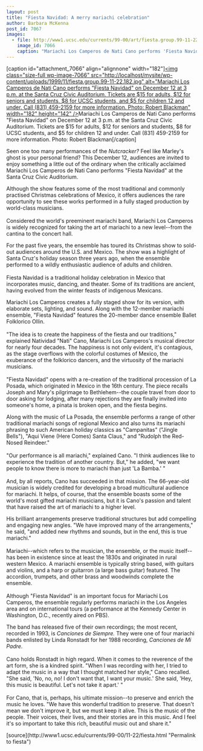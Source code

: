 ```yaml
---
layout: post
title: "Fiesta Navidad: A merry mariachi celebration"
author: Barbara McKenna
post_id: 7067
images:
  - file: http://www1.ucsc.edu/currents/99-00/art/fiesta.group.99-11-22.182.jpg
    image_id: 7066
    caption: "Mariachi Los Camperos de Nati Cano performs 'Fiesta Navidad' on December 12 at 3 p.m. at the Santa Cruz Civic Auditorium. Tickets are $15 for adults, $12 for seniors and students, $8 for UCSC students, and $5 for children 12 and under. Call (831) 459-2159 for more information. Photo: Robert Blackman"
---
```


[caption id="attachment_7066" align="alignnone" width="182"]<a href="http://localhost/mysite/wp-content/uploads/1999/11/fiesta.group.99-11-22.182.jpg"><img class="size-full wp-image-7066" src="http://localhost/mysite/wp-content/uploads/1999/11/fiesta.group.99-11-22.182.jpg" alt="Mariachi Los Camperos de Nati Cano performs "Fiesta Navidad" on December 12 at 3 p.m. at the Santa Cruz Civic Auditorium. Tickets are $15 for adults, $12 for seniors and students, $8 for UCSC students, and $5 for children 12 and under. Call (831) 459-2159 for more information. Photo: Robert Blackman" width="182" height="142" /></a>Mariachi Los Camperos de Nati Cano performs "Fiesta Navidad" on December 12 at 3 p.m. at the Santa Cruz Civic Auditorium. Tickets are $15 for adults, $12 for seniors and students, $8 for UCSC students, and $5 for children 12 and under. Call (831) 459-2159 for more information. Photo: Robert Blackman[/caption]
<p>
  Seen one too many performances of the <i>Nutcracker?</i> Feel like Marley's ghost is your personal friend? This December 12, audiences are invited to enjoy something a little out of the ordinary when the critically acclaimed Mariachi Los Camperos de Nati Cano performs "Fiesta Navidad" at the Santa Cruz Civic Auditorium.
</p>Although the show features some of the most traditional and commonly practised Christmas celebrations of Mexico, it offers audiences the rare opportunity to see these works performed in a fully staged production by world-class musicians.<br>
<br>
Considered the world's preeminent mariachi band, Mariachi Los Camperos is widely recognized for taking the art of mariachi to a new level--from the cantina to the concert hall.
<p>
  For the past five years, the ensemble has toured its Christmas show to sold-out audiences around the U.S. and Mexico. The show was a highlight of Santa Cruz's holiday season three years ago, when the ensemble performed to a wildly enthusiastic audience of adults and children.<br>
  <br>
  Fiesta Navidad is a traditional holiday celebration in Mexico that incorporates music, dancing, and theater. Some of its traditions are ancient, having evolved from the winter feasts of indigenous Mexicans.
</p>
<p>
  Mariachi Los Camperos creates a fully staged show for its version, with elaborate sets, lighting, and sound. Along with the 12-member mariachi ensemble, "Fiesta Navidad" features the 20-member dance ensemble Ballet Folklorico Ollin.<br>
  <br>
  "The idea is to create the happiness of the fiesta and our traditions," explained Natividad "Nati" Cano, Mariachi Los Camperos's musical director for nearly four decades. The happiness is not only evident, it's contagious, as the stage overflows with the colorful costumes of Mexico, the exuberance of the folklorico dancers, and the virtuosity of the mariachi musicians.<br>
  <br>
  "Fiesta Navidad" opens with a re-creation of the traditional procession of La Posada, which originated in Mexico in the 16th century. The piece recalls Joseph and Mary's pilgrimage to Bethlehem--the couple travel from door to door asking for lodging, after many rejections they are finally invited into someone's home, a pinata is broken open, and the fiesta begins.
</p>
<p>
  Along with the music of La Posada, the ensemble performs a range of other traditional mariachi songs of regional Mexico and also turns its mariachi phrasing to such American holiday classics as "Campanitas" ("Jingle Bells"), "Aqui Viene (Here Comes) Santa Claus," and "Rudolph the Red-Nosed Reindeer."<br>
  <br>
  "Our performance is all mariachi," explained Cano. "I think audiences like to experience the tradition of another country. But," he added, "we want people to know there is more to mariachi than just 'La Bamba.' "<br>
  <br>
  And, by all reports, Cano has succeeded in that mission. The 66-year-old musician is widely credited for developing a broad multicultural audience for mariachi. It helps, of course, that the ensemble boasts some of the world's most gifted mariachi musicians, but it is Cano's passion and talent that have raised the art of mariachi to a higher level.
</p>
<p>
  His brilliant arrangements preserve traditional structures but add compelling and engaging new angles. "We have improved many of the arrangements," he said, "and added new rhythms and sounds, but in the end, this is true mariachi."<br>
  <br>
  Mariachi--which refers to the musician, the ensemble, or the music itself--has been in existence since at least the 1830s and originated in rural western Mexico. A mariachi ensemble is typically string based, with guitars and violins, and a harp or guitarron (a large bass guitar) featured. The accordion, trumpets, and other brass and woodwinds complete the ensemble.<br>
  <br>
  Although "Fiesta Navidad" is an important focus for Mariachi Los Camperos, the ensemble regularly performs mariachi in the Los Angeles area and on international tours (a performance at the Kennedy Center in Washington, D.C., recently aired on PBS).
</p>
<p>
  The band has released five of their own recordings; the most recent, recorded in 1993, is <i>Canciones de Siempre.</i> They were one of four mariachi bands enlisted by Linda Ronstadt for her 1988 recording, <i>Canciones de Mi Padre.</i><br>
  <br>
  Cano holds Ronstadt in high regard. When it comes to the reverence of the art form, she is a kindred spirit. "When I was recording with her, I tried to adapt the music in a way that I thought matched her style," Cano recalled. "She said, 'No, no, no! I don't want that, I want your music.' She said, 'Hey, this music is beautiful. Let's not take it apart.' "<br>
  <br>
  For Cano, that is, perhaps, his ultimate mission--to preserve and enrich the music he loves. "We have this wonderful tradition to preserve. That doesn't mean we don't improve it, but we must keep it alive. This is the music of the people. Their voices, their lives, and their stories are in this music. And I feel it's so important to take this rich, beautiful music out and share it."
</p>
<p>

</p>
[source](http://www1.ucsc.edu/currents/99-00/11-22/fiesta.html "Permalink to fiesta")
